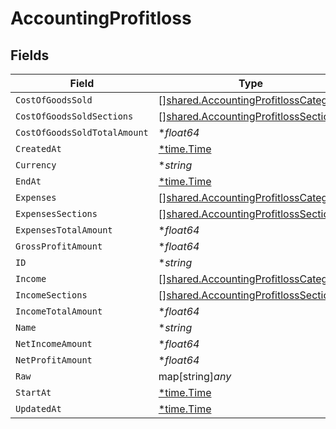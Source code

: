 # AccountingProfitloss


## Fields

| Field                                                                                               | Type                                                                                                | Required                                                                                            | Description                                                                                         |
| --------------------------------------------------------------------------------------------------- | --------------------------------------------------------------------------------------------------- | --------------------------------------------------------------------------------------------------- | --------------------------------------------------------------------------------------------------- |
| `CostOfGoodsSold`                                                                                   | [][shared.AccountingProfitlossCategory](../../../pkg/models/shared/accountingprofitlosscategory.md) | :heavy_minus_sign:                                                                                  | @deprecated                                                                                         |
| `CostOfGoodsSoldSections`                                                                           | [][shared.AccountingProfitlossSection](../../../pkg/models/shared/accountingprofitlosssection.md)   | :heavy_minus_sign:                                                                                  | N/A                                                                                                 |
| `CostOfGoodsSoldTotalAmount`                                                                        | **float64*                                                                                          | :heavy_minus_sign:                                                                                  | N/A                                                                                                 |
| `CreatedAt`                                                                                         | [*time.Time](https://pkg.go.dev/time#Time)                                                          | :heavy_minus_sign:                                                                                  | N/A                                                                                                 |
| `Currency`                                                                                          | **string*                                                                                           | :heavy_minus_sign:                                                                                  | N/A                                                                                                 |
| `EndAt`                                                                                             | [*time.Time](https://pkg.go.dev/time#Time)                                                          | :heavy_minus_sign:                                                                                  | N/A                                                                                                 |
| `Expenses`                                                                                          | [][shared.AccountingProfitlossCategory](../../../pkg/models/shared/accountingprofitlosscategory.md) | :heavy_minus_sign:                                                                                  | @deprecated                                                                                         |
| `ExpensesSections`                                                                                  | [][shared.AccountingProfitlossSection](../../../pkg/models/shared/accountingprofitlosssection.md)   | :heavy_minus_sign:                                                                                  | N/A                                                                                                 |
| `ExpensesTotalAmount`                                                                               | **float64*                                                                                          | :heavy_minus_sign:                                                                                  | N/A                                                                                                 |
| `GrossProfitAmount`                                                                                 | **float64*                                                                                          | :heavy_minus_sign:                                                                                  | N/A                                                                                                 |
| `ID`                                                                                                | **string*                                                                                           | :heavy_minus_sign:                                                                                  | N/A                                                                                                 |
| `Income`                                                                                            | [][shared.AccountingProfitlossCategory](../../../pkg/models/shared/accountingprofitlosscategory.md) | :heavy_minus_sign:                                                                                  | @deprecated                                                                                         |
| `IncomeSections`                                                                                    | [][shared.AccountingProfitlossSection](../../../pkg/models/shared/accountingprofitlosssection.md)   | :heavy_minus_sign:                                                                                  | N/A                                                                                                 |
| `IncomeTotalAmount`                                                                                 | **float64*                                                                                          | :heavy_minus_sign:                                                                                  | N/A                                                                                                 |
| `Name`                                                                                              | **string*                                                                                           | :heavy_minus_sign:                                                                                  | N/A                                                                                                 |
| `NetIncomeAmount`                                                                                   | **float64*                                                                                          | :heavy_minus_sign:                                                                                  | N/A                                                                                                 |
| `NetProfitAmount`                                                                                   | **float64*                                                                                          | :heavy_minus_sign:                                                                                  | N/A                                                                                                 |
| `Raw`                                                                                               | map[string]*any*                                                                                    | :heavy_minus_sign:                                                                                  | N/A                                                                                                 |
| `StartAt`                                                                                           | [*time.Time](https://pkg.go.dev/time#Time)                                                          | :heavy_minus_sign:                                                                                  | N/A                                                                                                 |
| `UpdatedAt`                                                                                         | [*time.Time](https://pkg.go.dev/time#Time)                                                          | :heavy_minus_sign:                                                                                  | N/A                                                                                                 |